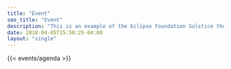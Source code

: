 ```yaml
---
title: "Event"
seo_title: "Event"
description: "This is an example of the Eclipse Foundation Solstice theme for Hugo."
date: 2018-04-05T15:50:25-04:00
layout: "single"
---
```


{{< events/agenda >}}
